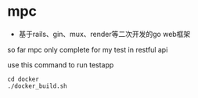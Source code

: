 # mpc
+ 基于rails、gin、mux、render等二次开发的go web框架

so far mpc only complete for my test in restful api

use this command to run testapp
```shell script
cd docker
./docker_build.sh
```